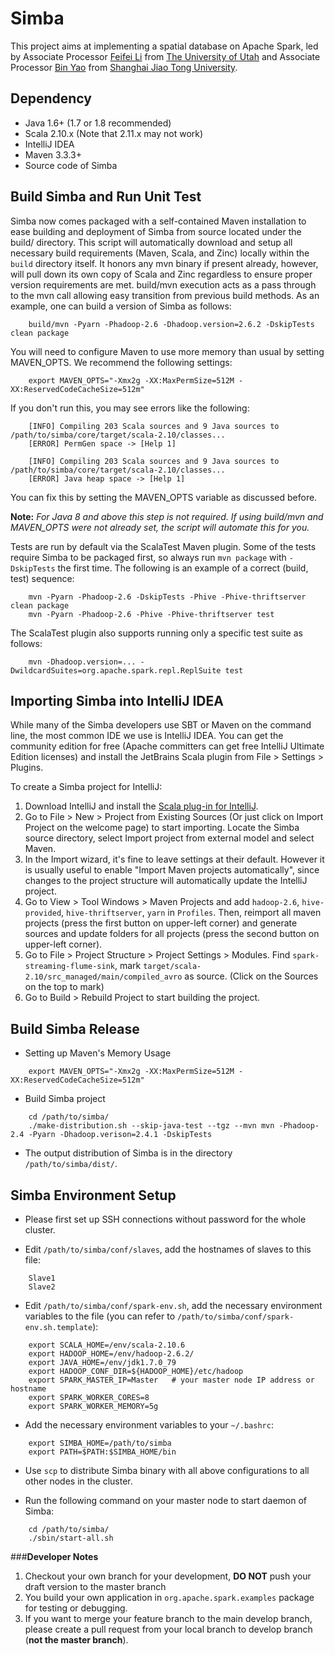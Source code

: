 Simba
==========

This project aims at implementing a spatial database on Apache Spark, led by Associate Processor [Feifei Li](http://www.cs.utah.edu/~lifeifei) from [The University of Utah](http://www.utah.edu)  and Associate Processor [Bin Yao](http://www.cs.sjtu.edu.cn/~yaobin)  from [Shanghai Jiao Tong University](http://www.sjtu.edu.cn).

Dependency
----------
- Java 1.6+ (1.7 or 1.8 recommended)
- Scala 2.10.x (Note that 2.11.x may not work)
- IntelliJ IDEA
- Maven 3.3.3+
- Source code of Simba

Build Simba and Run Unit Test
-----------------------------
Simba now comes packaged with a self-contained Maven installation to ease building and deployment of Simba from source located under the build/ directory. This script will automatically download and setup all necessary build requirements (Maven, Scala, and Zinc) locally within the `build` directory itself. It honors any mvn binary if present already, however, will pull down its own copy of Scala and Zinc regardless to ensure proper version requirements are met. build/mvn execution acts as a pass through to the mvn call allowing easy transition from previous build methods. As an example, one can build a version of Simba as follows:
```
    build/mvn -Pyarn -Phadoop-2.6 -Dhadoop.version=2.6.2 -DskipTests clean package
```
You will need to configure Maven to use more memory than usual by setting MAVEN_OPTS. We recommend the following settings:
```
    export MAVEN_OPTS="-Xmx2g -XX:MaxPermSize=512M -XX:ReservedCodeCacheSize=512m"
```
If you don't run this, you may see errors like the following:
```
    [INFO] Compiling 203 Scala sources and 9 Java sources to /path/to/simba/core/target/scala-2.10/classes...
    [ERROR] PermGen space -> [Help 1]

    [INFO] Compiling 203 Scala sources and 9 Java sources to /path/to/simba/core/target/scala-2.10/classes...
    [ERROR] Java heap space -> [Help 1]
```
You can fix this by setting the MAVEN_OPTS variable as discussed before.

**Note:** *For Java 8 and above this step is not required. If using build/mvn and MAVEN_OPTS were not already set, the script will automate this for you.*

Tests are run by default via the ScalaTest Maven plugin.
Some of the tests require Simba to be packaged first, so always run `mvn package` with `-DskipTests` the first time. The following is an example of a correct (build, test) sequence:
```
    mvn -Pyarn -Phadoop-2.6 -DskipTests -Phive -Phive-thriftserver clean package
    mvn -Pyarn -Phadoop-2.6 -Phive -Phive-thriftserver test
```
The ScalaTest plugin also supports running only a specific test suite as follows:
```
    mvn -Dhadoop.version=... -DwildcardSuites=org.apache.spark.repl.ReplSuite test
```
Importing Simba into IntelliJ IDEA
----------------------------------
While many of the Simba developers use SBT or Maven on the command line, the most common IDE we use is IntelliJ IDEA. You can get the community edition for free (Apache committers can get free IntelliJ Ultimate Edition licenses) and install the JetBrains Scala plugin from File > Settings > Plugins.

To create a Simba project for IntelliJ:

1.  Download IntelliJ and install the [Scala plug-in for IntelliJ](https://confluence.jetbrains.com/display/SCA/Scala+Plugin+for+IntelliJ+IDEA).
2.  Go to File > New > Project from Existing Sources (Or just click on Import Project on the welcome page) to start importing. Locate the Simba source directory, select Import project from external model and select Maven.
3.  In the Import wizard, it's fine to leave settings at their default. However it is usually useful to enable "Import Maven projects automatically", since changes to the project structure will automatically update the IntelliJ project.
4.  Go to View > Tool Windows > Maven Projects and add `hadoop-2.6`, `hive-provided`, `hive-thriftserver`, `yarn` in `Profiles`. Then, reimport all maven projects (press the first button on upper-left corner) and generate sources and update folders for all projects (press the second button on upper-left corner).
5.  Go to File > Project Structure > Project Settings > Modules. Find `spark-streaming-flume-sink`, mark `target/scala-2.10/src_managed/main/compiled_avro` as source. (Click on the Sources on the top to mark)
6.  Go to Build > Rebuild Project to start building the project.

Build Simba Release
-------------------
- Setting up Maven's Memory Usage
```
    export MAVEN_OPTS="-Xmx2g -XX:MaxPermSize=512M -XX:ReservedCodeCacheSize=512m"
```
- Build Simba project
```
    cd /path/to/simba/
    ./make-distribution.sh --skip-java-test --tgz --mvn mvn -Phadoop-2.4 -Pyarn -Dhadoop.verison=2.4.1 -DskipTests
```
* The output distribution of Simba is in the directory `/path/to/simba/dist/`.

Simba Environment Setup
-----------------------
- Please first set up SSH connections without password for the whole cluster.

- Edit `/path/to/simba/conf/slaves`, add the hostnames of slaves to this file:
```
    Slave1
    Slave2
```
- Edit `/path/to/simba/conf/spark-env.sh`, add the necessary environment variables to the file (you can refer to `/path/to/simba/conf/spark-env.sh.template`):
```
    export SCALA_HOME=/env/scala-2.10.6
    export HADOOP_HOME=/env/hadoop-2.6.2/
    export JAVA_HOME=/env/jdk1.7.0_79
    export HADOOP_CONF_DIR=${HADOOP_HOME}/etc/hadoop
    export SPARK_MASTER_IP=Master   # your master node IP address or hostname
    export SPARK_WORKER_CORES=8
    export SPARK_WORKER_MEMORY=5g
```
- Add the necessary environment variables to your `~/.bashrc`:
```
    export SIMBA_HOME=/path/to/simba
    export PATH=$PATH:$SIMBA_HOME/bin
```
- Use `scp` to distribute Simba binary with all above configurations to all other nodes in the cluster.

- Run the following command on your master node to start daemon of Simba:
```
    cd /path/to/simba/
    ./sbin/start-all.sh
```
###**Developer Notes**

1. Checkout your own branch for your development, **DO NOT** push your draft version to the master branch
2. You build your own application in `org.apache.spark.examples` package for testing or debugging.
3. If you want to merge your feature branch to the main develop branch, please create a pull request from your local branch to develop branch (**not the master branch**).
